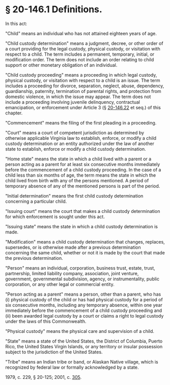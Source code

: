 # § 20-146.1 Definitions.

<p>In this act:</p><p>"Child" means an individual who has not attained eighteen years of age.</p><p>"Child custody determination" means a judgment, decree, or other order of a court providing for the legal custody, physical custody, or visitation with respect to a child. The term includes a permanent, temporary, initial, or modification order. The term does not include an order relating to child support or other monetary obligation of an individual.</p><p>"Child custody proceeding" means a proceeding in which legal custody, physical custody, or visitation with respect to a child is an issue. The term includes a proceeding for divorce, separation, neglect, abuse, dependency, guardianship, paternity, termination of parental rights, and protection from domestic violence, in which the issue may appear. The term does not include a proceeding involving juvenile delinquency, contractual emancipation, or enforcement under Article 3 (§ <a href='http://law.lis.virginia.gov/vacode/20-146.22/'>20-146.22</a> et seq.) of this chapter.</p><p>"Commencement" means the filing of the first pleading in a proceeding.</p><p>"Court" means a court of competent jurisdiction as determined by otherwise applicable Virginia law to establish, enforce, or modify a child custody determination or an entity authorized under the law of another state to establish, enforce or modify a child custody determination.</p><p>"Home state" means the state in which a child lived with a parent or a person acting as a parent for at least six consecutive months immediately before the commencement of a child custody proceeding. In the case of a child less than six months of age, the term means the state in which the child lived from birth with any of the persons mentioned. A period of temporary absence of any of the mentioned persons is part of the period.</p><p>"Initial determination" means the first child custody determination concerning a particular child.</p><p>"Issuing court" means the court that makes a child custody determination for which enforcement is sought under this act.</p><p>"Issuing state" means the state in which a child custody determination is made.</p><p>"Modification" means a child custody determination that changes, replaces, supersedes, or is otherwise made after a previous determination concerning the same child, whether or not it is made by the court that made the previous determination.</p><p>"Person" means an individual, corporation, business trust, estate, trust, partnership, limited liability company, association, joint venture, government, governmental subdivision, agency, or instrumentality, public corporation, or any other legal or commercial entity.</p><p>"Person acting as a parent" means a person, other than a parent, who has (i) physical custody of the child or has had physical custody for a period of six consecutive months, including any temporary absence, within one year immediately before the commencement of a child custody proceeding and (ii) been awarded legal custody by a court or claims a right to legal custody under the laws of this Commonwealth.</p><p>"Physical custody" means the physical care and supervision of a child.</p><p>"State" means a state of the United States, the District of Columbia, Puerto Rico, the United States Virgin Islands, or any territory or insular possession subject to the jurisdiction of the United States.</p><p>"Tribe" means an Indian tribe or band, or Alaskan Native village, which is recognized by federal law or formally acknowledged by a state.</p><p>1979, c. 229, § 20-125; 2001, c. <a href='http://lis.virginia.gov/cgi-bin/legp604.exe?011+ful+CHAP0305'>305</a>.</p>